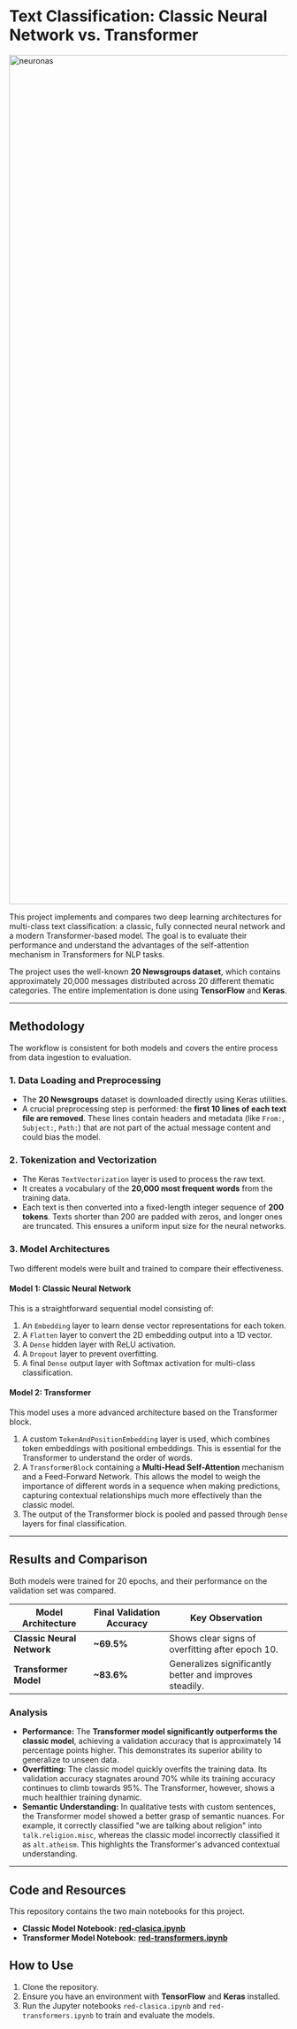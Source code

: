 # Text Classification: Classic Neural Network vs. Transformer

<img width="2816" height="1536" alt="neuronas" src="https://github.com/user-attachments/assets/8b7e7257-8d35-46b9-94d5-180d3f79565d" />

This project implements and compares two deep learning architectures for multi-class text classification: a classic, fully connected neural network and a modern Transformer-based model. The goal is to evaluate their performance and understand the advantages of the self-attention mechanism in Transformers for NLP tasks.

The project uses the well-known **20 Newsgroups dataset**, which contains approximately 20,000 messages distributed across 20 different thematic categories. The entire implementation is done using **TensorFlow** and **Keras**.

---

## Methodology

The workflow is consistent for both models and covers the entire process from data ingestion to evaluation.

### 1. Data Loading and Preprocessing

* The **20 Newsgroups** dataset is downloaded directly using Keras utilities.
* A crucial preprocessing step is performed: the **first 10 lines of each text file are removed**. These lines contain headers and metadata (like `From:`, `Subject:`, `Path:`) that are not part of the actual message content and could bias the model.

### 2. Tokenization and Vectorization

* The Keras `TextVectorization` layer is used to process the raw text.
* It creates a vocabulary of the **20,000 most frequent words** from the training data.
* Each text is then converted into a fixed-length integer sequence of **200 tokens**. Texts shorter than 200 are padded with zeros, and longer ones are truncated. This ensures a uniform input size for the neural networks.

### 3. Model Architectures

Two different models were built and trained to compare their effectiveness.

#### Model 1: Classic Neural Network

This is a straightforward sequential model consisting of:
1.  An `Embedding` layer to learn dense vector representations for each token.
2.  A `Flatten` layer to convert the 2D embedding output into a 1D vector.
3.  A `Dense` hidden layer with ReLU activation.
4.  A `Dropout` layer to prevent overfitting.
5.  A final `Dense` output layer with Softmax activation for multi-class classification.

#### Model 2: Transformer

This model uses a more advanced architecture based on the Transformer block.
1.  A custom `TokenAndPositionEmbedding` layer is used, which combines token embeddings with positional embeddings. This is essential for the Transformer to understand the order of words.
2.  A `TransformerBlock` containing a **Multi-Head Self-Attention** mechanism and a Feed-Forward Network. This allows the model to weigh the importance of different words in a sequence when making predictions, capturing contextual relationships much more effectively than the classic model.
3.  The output of the Transformer block is pooled and passed through `Dense` layers for final classification.

---

## Results and Comparison

Both models were trained for 20 epochs, and their performance on the validation set was compared.

| Model Architecture         | Final Validation Accuracy | Key Observation                                     |
| -------------------------- | ------------------------- | --------------------------------------------------- |
| **Classic Neural Network** | **~69.5%** | Shows clear signs of overfitting after epoch 10.    |
| **Transformer Model** | **~83.6%** | Generalizes significantly better and improves steadily. |

### Analysis

* **Performance:** The **Transformer model significantly outperforms the classic model**, achieving a validation accuracy that is approximately 14 percentage points higher. This demonstrates its superior ability to generalize to unseen data.
* **Overfitting:** The classic model quickly overfits the training data. Its validation accuracy stagnates around 70% while its training accuracy continues to climb towards 95%. The Transformer, however, shows a much healthier training dynamic.
* **Semantic Understanding:** In qualitative tests with custom sentences, the Transformer model showed a better grasp of semantic nuances. For example, it correctly classified "we are talking about religion" into `talk.religion.misc`, whereas the classic model incorrectly classified it as `alt.atheism`. This highlights the Transformer's advanced contextual understanding.

---

## Code and Resources

This repository contains the two main notebooks for this project.

* **Classic Model Notebook:** **[red-clasica.ipynb](https://github.com/davidcamilo0710/text_classification_comparison/blob/main/red_clasica.ipynb)**
* **Transformer Model Notebook:** **[red-transformers.ipynb](https://github.com/davidcamilo0710/text_classification_comparison/blob/main/red_transformers.ipynb)**

## How to Use

1.  Clone the repository.
2.  Ensure you have an environment with **TensorFlow** and **Keras** installed.
3.  Run the Jupyter notebooks `red-clasica.ipynb` and `red-transformers.ipynb` to train and evaluate the models.
